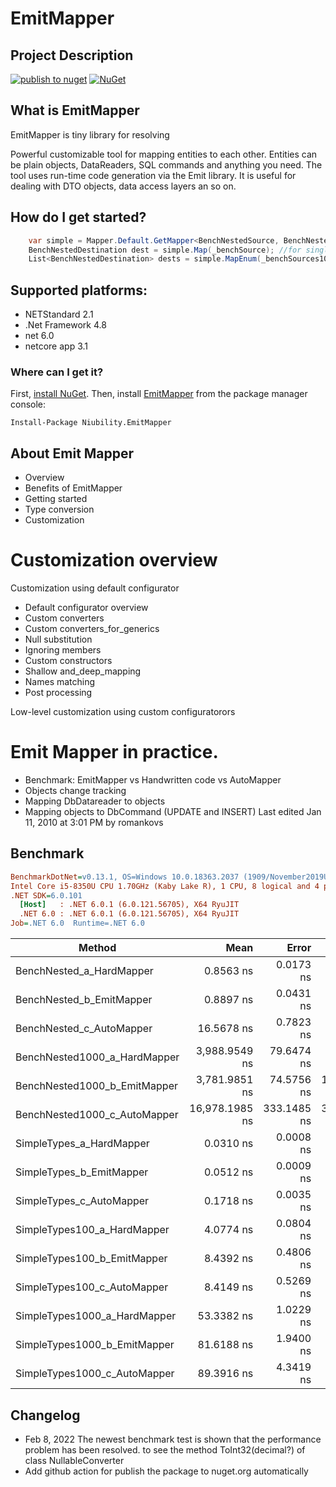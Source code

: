 # EmitMapper
## Project Description
[![publish to nuget](https://github.com/niubilitynetcore/EmitMapper/actions/workflows/dotnet.yml/badge.svg)](https://github.com/niubilitynetcore/EmitMapper/actions/workflows/dotnet.yml)
 [![NuGet](http://img.shields.io/nuget/v/Niubility.EmitMapper.svg)](https://www.nuget.org/packages/Niubility.EmitMapper/)

## What is EmitMapper

EmitMapper is tiny library for resolving 

Powerful customizable tool for mapping entities to each other. Entities can be plain objects, DataReaders, SQL commands and anything you need. The tool uses run-time code generation via the Emit library. It is useful for dealing with DTO objects, data access layers an so on.

## How do I get started?


```c#
	var simple = Mapper.Default.GetMapper<BenchNestedSource, BenchNestedDestination>();
    BenchNestedDestination dest = simple.Map(_benchSource); //for single object;
    List<BenchNestedDestination> dests = simple.MapEnum(_benchSources1000List);// for list object
```

## Supported platforms:

* NETStandard 2.1
* .Net Framework 4.8
* net 6.0
* netcore app 3.1

### Where can I get it?
First, [install NuGet](http://docs.nuget.org/docs/start-here/installing-nuget). Then, install [EmitMapper](https://www.nuget.org/packages/Niubility.EmitMapper/) from the package manager console:
```dos
Install-Package Niubility.EmitMapper
```

## About Emit Mapper

* Overview
* Benefits of EmitMapper
* Getting started
* Type conversion
* Customization

# Customization overview

Customization using default configurator
* Default configurator overview
* Custom converters
* Custom converters_for_generics
* Null substitution
* Ignoring members
* Custom constructors
* Shallow and_deep_mapping
* Names matching
* Post processing

Low-level customization using custom configuratorors

# Emit Mapper in practice.

* Benchmark: EmitMapper vs Handwritten code vs AutoMapper
* Objects change tracking
* Mapping DbDatareader to objects
* Mapping objects to DbCommand (UPDATE and INSERT) Last edited Jan 11, 2010 at 3:01 PM by romankovs

## Benchmark
``` ini
BenchmarkDotNet=v0.13.1, OS=Windows 10.0.18363.2037 (1909/November2019Update/19H2)
Intel Core i5-8350U CPU 1.70GHz (Kaby Lake R), 1 CPU, 8 logical and 4 physical cores
.NET SDK=6.0.101
  [Host]   : .NET 6.0.1 (6.0.121.56705), X64 RyuJIT
  .NET 6.0 : .NET 6.0.1 (6.0.121.56705), X64 RyuJIT
Job=.NET 6.0  Runtime=.NET 6.0  
```
|                       Method |           Mean |       Error |      StdDev |         Median | Ratio |  Gen 0 |  Gen 1 | Allocated |
|----------------------------- |---------------:|------------:|------------:|---------------:|------:|-------:|-------:|----------:|
|     BenchNested_a_HardMapper |      0.8563 ns |   0.0173 ns |   0.0341 ns |      0.8489 ns |  1.00 | 0.0010 |      - |       3 B |
|     BenchNested_b_EmitMapper |      0.8897 ns |   0.0431 ns |   0.1264 ns |      0.8451 ns |  1.00 | 0.0010 |      - |       3 B |
|     BenchNested_c_AutoMapper |     16.5678 ns |   0.7823 ns |   2.2945 ns |     16.7384 ns |  1.00 | 0.0009 |      - |       3 B |
| BenchNested1000_a_HardMapper |  3,988.9549 ns |  79.6474 ns |  97.8142 ns |  3,965.5109 ns |  1.00 | 0.4766 | 0.2344 |   3,024 B |
| BenchNested1000_b_EmitMapper |  3,781.9851 ns |  74.5756 ns | 122.5298 ns |  3,776.3773 ns |  1.00 | 0.4766 | 0.2344 |   3,024 B |
| BenchNested1000_c_AutoMapper | 16,978.1985 ns | 333.1485 ns | 396.5896 ns | 16,966.0594 ns |  1.00 | 0.4688 | 0.2188 |   3,033 B |
|     SimpleTypes_a_HardMapper |      0.0310 ns |   0.0008 ns |   0.0023 ns |      0.0307 ns |  1.00 | 0.0000 |      - |         - |
|     SimpleTypes_b_EmitMapper |      0.0512 ns |   0.0009 ns |   0.0010 ns |      0.0513 ns |  1.00 | 0.0000 |      - |         - |
|     SimpleTypes_c_AutoMapper |      0.1718 ns |   0.0035 ns |   0.0076 ns |      0.1709 ns |  1.00 | 0.0000 |      - |         - |
|  SimpleTypes100_a_HardMapper |      4.0774 ns |   0.0804 ns |   0.1714 ns |      4.0509 ns |  1.00 | 0.0041 |      - |      13 B |
|  SimpleTypes100_b_EmitMapper |      8.4392 ns |   0.4806 ns |   1.4020 ns |      8.3280 ns |  1.00 | 0.0044 |      - |      14 B |
|  SimpleTypes100_c_AutoMapper |      8.4149 ns |   0.5269 ns |   1.5285 ns |      8.0763 ns |  1.00 | 0.0045 |      - |      14 B |
| SimpleTypes1000_a_HardMapper |     53.3382 ns |   1.0229 ns |   2.8684 ns |     52.6775 ns |  1.00 | 0.0320 | 0.0103 |     128 B |
| SimpleTypes1000_b_EmitMapper |     81.6188 ns |   1.9400 ns |   5.5036 ns |     79.9001 ns |  1.00 | 0.0308 | 0.0101 |     128 B |
| SimpleTypes1000_c_AutoMapper |     89.3916 ns |   4.3419 ns |  12.6655 ns |     86.0168 ns |  1.00 | 0.0369 | 0.0082 |     137 B |

## Changelog

* Feb 8, 2022 The newest benchmark test is shown that the performance problem has been resolved. to see the method ToInt32(decimal?) of class NullableConverter
* Add github action for publish the package to nuget.org automatically

